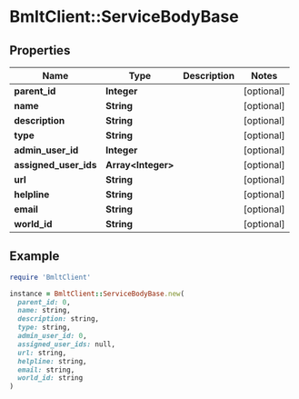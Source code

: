 # BmltClient::ServiceBodyBase

## Properties

| Name | Type | Description | Notes |
| ---- | ---- | ----------- | ----- |
| **parent_id** | **Integer** |  | [optional] |
| **name** | **String** |  | [optional] |
| **description** | **String** |  | [optional] |
| **type** | **String** |  | [optional] |
| **admin_user_id** | **Integer** |  | [optional] |
| **assigned_user_ids** | **Array&lt;Integer&gt;** |  | [optional] |
| **url** | **String** |  | [optional] |
| **helpline** | **String** |  | [optional] |
| **email** | **String** |  | [optional] |
| **world_id** | **String** |  | [optional] |

## Example

```ruby
require 'BmltClient'

instance = BmltClient::ServiceBodyBase.new(
  parent_id: 0,
  name: string,
  description: string,
  type: string,
  admin_user_id: 0,
  assigned_user_ids: null,
  url: string,
  helpline: string,
  email: string,
  world_id: string
)
```

